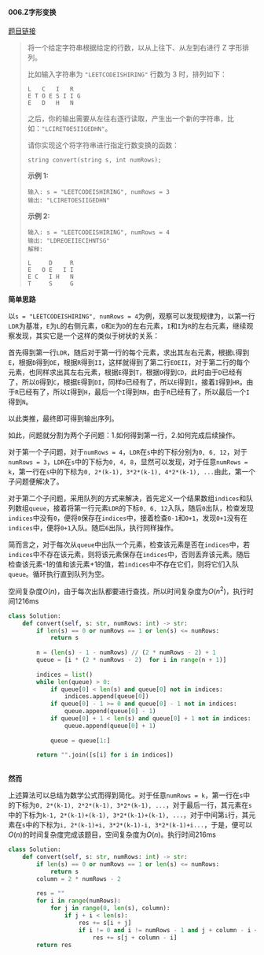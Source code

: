 #### 006.Z字形变换

[题目链接](https://leetcode-cn.com/problems/zigzag-conversion/)

> 将一个给定字符串根据给定的行数，以从上往下、从左到右进行 Z 字形排列。
>
> 比如输入字符串为 `"LEETCODEISHIRING"` 行数为 3 时，排列如下：
>
> ```
> L   C   I   R
> E T O E S I I G
> E   D   H   N
> ```
>
> 之后，你的输出需要从左往右逐行读取，产生出一个新的字符串，比如：`"LCIRETOESIIGEDHN"`。
>
> 请你实现这个将字符串进行指定行数变换的函数：
>
> ```
> string convert(string s, int numRows);
> ```
>
> **示例 1:**
>
> ```
> 输入: s = "LEETCODEISHIRING", numRows = 3
> 输出: "LCIRETOESIIGEDHN"
> ```
>
> **示例 2:**
>
> ```
> 输入: s = "LEETCODEISHIRING", numRows = 4
> 输出: "LDREOEIIECIHNTSG"
> 解释:
> 
> L     D     R
> E   O E   I I
> E C   I H   N
> T     S     G
> ```

**简单思路**

以```s = "LEETCODEISHIRING", numRows = 4```为例，观察可以发现规律为，以第一行```LDR```为基准，```E```为```L```的右侧元素，```O```和```E```为```D```的左右元素，```I```和```I```为```R```的左右元素，继续观察发现，其实它是一个这样的类似于树状的关系：

首先得到第一行```LDR```，随后对于第一行的每个元素，求出其左右元素，根据```L```得到```E```，根据```D```得到```OE```，根据```R```得到```II```，这样就得到了第二行```EOEII```，对于第二行的每个元素，也同样求出其左右元素，根据```E```得到```T```，根据```O```得到```CD```，此时由于```D```已经有了，所以```O```得到```C```，根据```E```得到```DI```，同样```D```已经有了，所以```E```得到```I```，接着```I```得到```HR```，由于```R```已经有了，所以```I```得到```H```，最后一个```I```得到```RN```，由于```R```已经有了，所以最后一个```I```得到```N```。

以此类推，最终即可得到输出序列。

如此，问题就分割为两个子问题：1.如何得到第一行，2.如何完成后续操作。

对于第一个子问题，对于```numRows = 4```，```LDR```在```s```中的下标分别为```0, 6, 12```，对于```numRows = 3```，```LDR```在```s```中的下标为```0, 4, 8```，显然可以发现，对于任意```numRows = k```，第一行在```s```中的下标为```0, 2*(k-1), 3*2*(k-1), 4*2*(k-1), ...```由此，第一个子问题便解决了。

对于第二个子问题，采用队列的方式来解决，首先定义一个结果数组```indices```和队列数组```queue```，接着将第一行元素```LDR```的下标```0, 6, 12```入队，随后```0```出队，检查发现```indices```中没有```0```，便将```0```保存在```indices```中，接着检查```0-1```和```0+1```，发现```0+1```没有在```indices```中，便将```0+1```入队。随后```6```出队，执行同样操作。

简而言之，对于每次从```queue```中出队一个元素，检查该元素是否在```indices```中，若```indices```中不存在该元素，则将该元素保存在```indices```中，否则丢弃该元素。随后检查该元素-1的值和该元素+1的值，若```indices```中不存在它们，则将它们入队```queue```。循环执行直到队列为空。

空间复杂度$O(n)$，由于每次出队都要进行查找，所以时间复杂度为$O(n^2)$，执行时间1216ms

```python
class Solution:
    def convert(self, s: str, numRows: int) -> str:
        if len(s) == 0 or numRows == 1 or len(s) <= numRows:
            return s
            
        n = (len(s) - 1 - numRows) // (2 * numRows - 2) + 1
        queue = [i * (2 * numRows - 2)  for i in range(n + 1)]
        
        indices = list()
        while len(queue) > 0:
            if queue[0] < len(s) and queue[0] not in indices:
                indices.append(queue[0])
            if queue[0] - 1 >= 0 and queue[0] - 1 not in indices:
                queue.append(queue[0] - 1)
            if queue[0] + 1 < len(s) and queue[0] + 1 not in indices:
                queue.append(queue[0] + 1)
                
            queue = queue[1:]
        
        return "".join([s[i] for i in indices])
   
```

**然而**

上述算法可以总结为数学公式而得到简化。对于任意```numRows = k```，第一行在```s```中的下标为```0, 2*(k-1), 2*2*(k-1), 3*2*(k-1), ...```，对于最后一行，其元素在```s```中的下标为```k-1, 2*(k-1)+(k-1), 3*2*(k-1)+(k-1), ...```，对于中间第```i```行，其元素在```s```中的下标为```i, 2*(k-1)+i, 3*2*(k-1)-i, 3*2*(k-1)+i...```，于是，便可以$O(n)$的时间复杂度完成该题目，空间复杂度为$O(n)$。执行时间216ms

```python
class Solution:
    def convert(self, s: str, numRows: int) -> str:
        if len(s) == 0 or numRows == 1 or len(s) <= numRows:
            return s
        column = 2 * numRows - 2
        
        res = ""
        for i in range(numRows):
            for j in range(0, len(s), column):
                if j + i < len(s):
                    res += s[i + j]
                    if i != 0 and i != numRows - 1 and j + column - i < len(s):
                        res += s[j + column - i]
        return res
```

